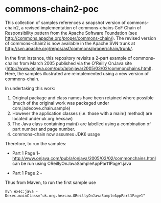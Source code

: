 commons-chain2-poc
==================

This collection of samples references a snapshot version of commons-chain2, a revised implementation of 
commons-chains GoF Chain of Responsibility pattern from the Apache Software Foundation (see http://commons.apache.org/proper/commons-chain/). 
The revised version of commons-chain2 is now available in the Apache SVN trunk at http://svn.apache.org/repos/asf/commons/proper/chain/trunk/. 

In the first instance, this repository revisits a 2-part example of commons-chains from March 2005  published via 
the O'Reilly OnJava site (http://www.onjava.com/pub/a/onjava/2005/03/02/commonchains.html). Here, the samples illustrated
are reimplemented  using a new version of commons-chain. 

In undertaking this work:

1. Original package and class names have been retained where possible (much of the original work was packaged under com.jadecove.chain.sample)
2. However the application classes (i.e. those with a main() method) are located under uk.org.hexsaw)
3. The Java class containing main() are labelled using a combination of part number and page number.
4. commons-chain now assumes JDK6 usage

Therefore, to run the samples:

* Part 1 Page 1- http://www.onjava.com/pub/a/onjava/2005/03/02/commonchains.html can be run using  OReillyOnJavaSampleAppPart1Page1.java

* Part 1 Page 2 - 

Thus from Maven, to run the first sample use

	mvn exec:java -Dexec.mainClass="uk.org.hexsaw.OReillyOnJavaSampleAppPart1Page1"
